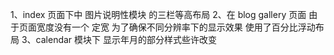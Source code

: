 1、index 页面下中 图片说明性模块 的三栏等高布局
2、在 blog gallery 页面 由于页面宽度没有一个 定宽 为了确保不同分辨率下的显示效果 使用了百分比浮动布局
3、calendar 模块下 显示年月的部分样式些许改变